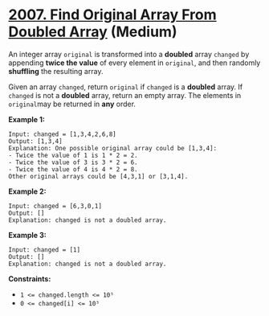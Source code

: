 # [2007. Find Original Array From Doubled Array][link] (Medium)

[link]: https://leetcode.com/problems/find-original-array-from-doubled-array/

An integer array `original` is transformed into a **doubled** array `changed` by appending **twice
the value** of every element in `original`, and then randomly **shuffling** the resulting array.

Given an array `changed`, return `original` if  `changed` is a **doubled** array. If  `changed` is
not a **doubled** array, return an empty array. The elements in `original`may be returned in **any**
order.

**Example 1:**

```
Input: changed = [1,3,4,2,6,8]
Output: [1,3,4]
Explanation: One possible original array could be [1,3,4]:
- Twice the value of 1 is 1 * 2 = 2.
- Twice the value of 3 is 3 * 2 = 6.
- Twice the value of 4 is 4 * 2 = 8.
Other original arrays could be [4,3,1] or [3,1,4].
```

**Example 2:**

```
Input: changed = [6,3,0,1]
Output: []
Explanation: changed is not a doubled array.
```

**Example 3:**

```
Input: changed = [1]
Output: []
Explanation: changed is not a doubled array.
```

**Constraints:**

- `1 <= changed.length <= 10⁵`
- `0 <= changed[i] <= 10⁵`
